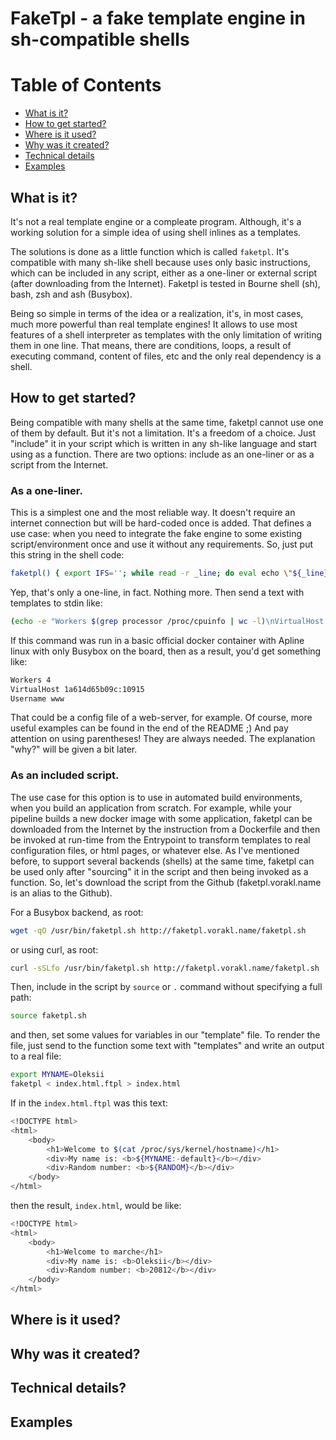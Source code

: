 # FakeTpl - a fake template engine in sh-compatible shells

Table of Contents
=================

* [What is it?](#what-is-it)
* [How to get started?](#how-to-get-started)
* [Where is it used?](#where-is-it-used)
* [Why was it created?](#why-was-it-created)
* [Technical details](#technical-details)
* [Examples](#examples)

## What is it?

It's not a real template engine or a compleate program.
Although, it's a working solution for a simple idea of using shell inlines as a templates.

The solutions is done as a little function which is called `faketpl`. It's compatible with many sh-like shell because uses only basic instructions, which can be included in any script, either as a one-liner or external script (after downloading from the Internet). Faketpl is tested in Bourne shell (sh), bash, zsh and ash (Busybox).

Being so simple in terms of the idea or a realization, it's, in most cases, much more powerful than real template engines! It allows to use most features of a shell interpreter as templates with the only limitation of writing them in one line. That means, there are conditions, loops, a result of executing command, content of files, etc and the only real dependency is a shell.

## How to get started?

Being compatible with many shells at the same time, faketpl cannot use one of them by default. But it's not a limitation. It's a freedom of a choice. Just "include" it in your script which is written in any sh-like language and start using as a function. There are two options: include as an one-liner or as a script from the Internet.

### As a one-liner.

This is a simplest one and the most reliable way. It doesn't require an internet connection but will be hard-coded once is added. That defines a use case: when you need to integrate the fake engine to some existing script/environment once and use it without any requirements. 
So, just put this string in the shell code:

```bash
faketpl() { export IFS=''; while read -r _line; do eval echo \"${_line}\"; done; }
```

Yep, that's only a one-line, in fact. Nothing more.
Then send a text with templates to stdin like:

```bash
(echo -e "Workers $(grep processor /proc/cpuinfo | wc -l)\nVirtualHost $(cat /proc/sys/kernel/hostname):${RANDOM}\nUsername ${SRV_NAME:-www}" | faketpl)
```

If this command was run in a basic official docker container with Apline linux with only Busybox on the board, then as a result, you'd get something like:

```bash
Workers 4
VirtualHost 1a614d65b09c:10915
Username www
```

That could be a config file of a web-server, for example. Of course, more useful examples can be found in the end of the README ;) And pay attention on using parentheses! They are always needed. The explanation "why?" will be given a bit later.

### As an included script.

The use case for this option is to use in automated build environments, when you build an application from scratch. For example, while your pipeline builds a new docker image with some application, faketpl can be downloaded from the Internet by the instruction from a Dockerfile and then be invoked at run-time from the Entrypoint to transform templates to real configuration files, or html pages, or whatever else. As I've mentioned before, to support several backends (shells) at the same time, faketpl can be used only after "sourcing" it in the script and then being invoked as a function. 
So, let's download the script from the Github (faketpl.vorakl.name is an alias to the Github).

For a Busybox backend, as root:

```bash
wget -qO /usr/bin/faketpl.sh http://faketpl.vorakl.name/faketpl.sh
```

or using curl, as root:

```bash
curl -sSLfo /usr/bin/faketpl.sh http://faketpl.vorakl.name/faketpl.sh
```

Then, include in the script by `source` or `.` command without specifying a full path:

```bash
source faketpl.sh
```

and then, set some values for variables in our "template" file. To render the file, just send to the function some text with "templates" and write an output to a real file:

```bash
export MYNAME=Oleksii
faketpl < index.html.ftpl > index.html
```
If in the `index.html.ftpl` was this text:

```bash
<!DOCTYPE html>
<html>
    <body>
        <h1>Welcome to $(cat /proc/sys/kernel/hostname)</h1>
        <div>My name is: <b>${MYNAME:-default}</b></div>
        <div>Random number: <b>${RANDOM}</b></div>
    </body>
</html>
```

then the result, `index.html`, would be like:

```bash
<!DOCTYPE html>
<html>
    <body>
        <h1>Welcome to marche</h1>
        <div>My name is: <b>Oleksii</b></div>
        <div>Random number: <b>20812</b></div>
    </body>
</html>
```

## Where is it used?

## Why was it created?

## Technical details?

## Examples

